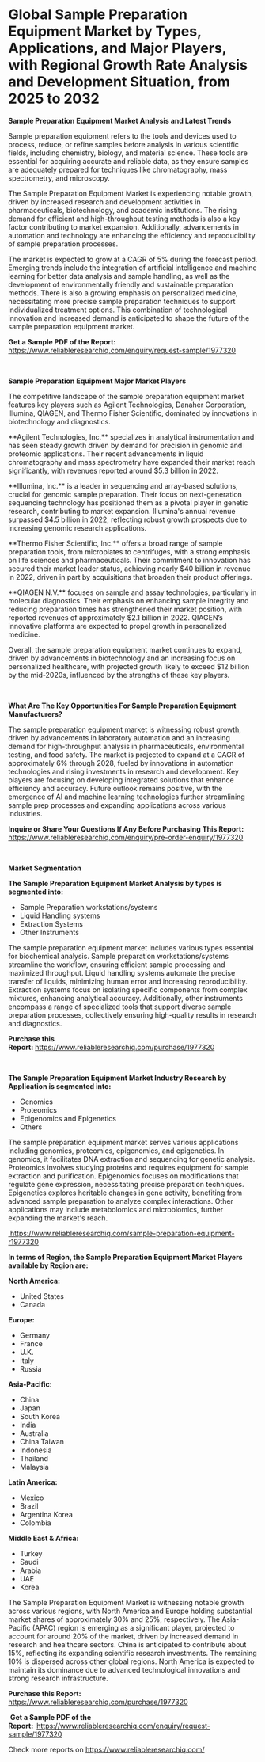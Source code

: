 <p><h1>Global Sample Preparation Equipment Market by Types, Applications, and Major Players, with Regional Growth Rate Analysis and Development Situation, from 2025 to 2032</h1></p><p><strong>Sample Preparation Equipment Market Analysis and Latest Trends</strong></p>
<p><p>Sample preparation equipment refers to the tools and devices used to process, reduce, or refine samples before analysis in various scientific fields, including chemistry, biology, and material science. These tools are essential for acquiring accurate and reliable data, as they ensure samples are adequately prepared for techniques like chromatography, mass spectrometry, and microscopy.</p><p>The Sample Preparation Equipment Market is experiencing notable growth, driven by increased research and development activities in pharmaceuticals, biotechnology, and academic institutions. The rising demand for efficient and high-throughput testing methods is also a key factor contributing to market expansion. Additionally, advancements in automation and technology are enhancing the efficiency and reproducibility of sample preparation processes.</p><p>The market is expected to grow at a CAGR of 5% during the forecast period. Emerging trends include the integration of artificial intelligence and machine learning for better data analysis and sample handling, as well as the development of environmentally friendly and sustainable preparation methods. There is also a growing emphasis on personalized medicine, necessitating more precise sample preparation techniques to support individualized treatment options. This combination of technological innovation and increased demand is anticipated to shape the future of the sample preparation equipment market.</p></p>
<p><strong>Get a Sample PDF of the Report:&nbsp;</strong> <a href="https://www.reliableresearchiq.com/enquiry/request-sample/1977320?utm_campaign=2447&utm_medium=2&utm_source=Github&utm_content=ia&utm_term=20022025&utm_id=sample-preparation-equipment">https://www.reliableresearchiq.com/enquiry/request-sample/1977320</a></p>
<p>&nbsp;</p>
<p><strong>Sample Preparation Equipment Major Market Players</strong></p>
<p><p>The competitive landscape of the sample preparation equipment market features key players such as Agilent Technologies, Danaher Corporation, Illumina, QIAGEN, and Thermo Fisher Scientific, dominated by innovations in biotechnology and diagnostics. </p><p>**Agilent Technologies, Inc.** specializes in analytical instrumentation and has seen steady growth driven by demand for precision in genomic and proteomic applications. Their recent advancements in liquid chromatography and mass spectrometry have expanded their market reach significantly, with revenues reported around $5.3 billion in 2022.</p><p>**Illumina, Inc.** is a leader in sequencing and array-based solutions, crucial for genomic sample preparation. Their focus on next-generation sequencing technology has positioned them as a pivotal player in genetic research, contributing to market expansion. Illumina's annual revenue surpassed $4.5 billion in 2022, reflecting robust growth prospects due to increasing genomic research applications.</p><p>**Thermo Fisher Scientific, Inc.** offers a broad range of sample preparation tools, from microplates to centrifuges, with a strong emphasis on life sciences and pharmaceuticals. Their commitment to innovation has secured their market leader status, achieving nearly $40 billion in revenue in 2022, driven in part by acquisitions that broaden their product offerings.</p><p>**QIAGEN N.V.** focuses on sample and assay technologies, particularly in molecular diagnostics. Their emphasis on enhancing sample integrity and reducing preparation times has strengthened their market position, with reported revenues of approximately $2.1 billion in 2022. QIAGEN’s innovative platforms are expected to propel growth in personalized medicine.</p><p>Overall, the sample preparation equipment market continues to expand, driven by advancements in biotechnology and an increasing focus on personalized healthcare, with projected growth likely to exceed $12 billion by the mid-2020s, influenced by the strengths of these key players.</p></p>
<p>&nbsp;</p>
<p><strong>What Are The Key Opportunities For Sample Preparation Equipment Manufacturers?</strong></p>
<p><p>The sample preparation equipment market is witnessing robust growth, driven by advancements in laboratory automation and an increasing demand for high-throughput analysis in pharmaceuticals, environmental testing, and food safety. The market is projected to expand at a CAGR of approximately 6% through 2028, fueled by innovations in automation technologies and rising investments in research and development. Key players are focusing on developing integrated solutions that enhance efficiency and accuracy. Future outlook remains positive, with the emergence of AI and machine learning technologies further streamlining sample prep processes and expanding applications across various industries.</p></p>
<p><strong>Inquire or Share Your Questions If Any Before Purchasing This Report:</strong> <a href="https://www.reliableresearchiq.com/enquiry/pre-order-enquiry/1977320?utm_campaign=2447&utm_medium=2&utm_source=Github&utm_content=ia&utm_term=20022025&utm_id=sample-preparation-equipment">https://www.reliableresearchiq.com/enquiry/pre-order-enquiry/1977320</a></p>
<p>&nbsp;</p>
<p><strong>Market Segmentation</strong></p>
<p><strong>The Sample Preparation Equipment Market Analysis by types is segmented into:</strong></p>
<p><ul><li>Sample Preparation workstations/systems</li><li>Liquid Handling systems</li><li>Extraction Systems</li><li>Other Instruments</li></ul></p>
<p><p>The sample preparation equipment market includes various types essential for biochemical analysis. Sample preparation workstations/systems streamline the workflow, ensuring efficient sample processing and maximized throughput. Liquid handling systems automate the precise transfer of liquids, minimizing human error and increasing reproducibility. Extraction systems focus on isolating specific components from complex mixtures, enhancing analytical accuracy. Additionally, other instruments encompass a range of specialized tools that support diverse sample preparation processes, collectively ensuring high-quality results in research and diagnostics.</p></p>
<p><strong>Purchase this Report:&nbsp;</strong><a href="https://www.reliableresearchiq.com/purchase/1977320?utm_campaign=2447&utm_medium=2&utm_source=Github&utm_content=ia&utm_term=20022025&utm_id=sample-preparation-equipment">https://www.reliableresearchiq.com/purchase/1977320</a></p>
<p>&nbsp;</p>
<p><strong>The Sample Preparation Equipment Market Industry Research by Application is segmented into:</strong></p>
<p><ul><li>Genomics</li><li>Proteomics</li><li>Epigenomics and Epigenetics</li><li>Others</li></ul></p>
<p><p>The sample preparation equipment market serves various applications including genomics, proteomics, epigenomics, and epigenetics. In genomics, it facilitates DNA extraction and sequencing for genetic analysis. Proteomics involves studying proteins and requires equipment for sample extraction and purification. Epigenomics focuses on modifications that regulate gene expression, necessitating precise preparation techniques. Epigenetics explores heritable changes in gene activity, benefiting from advanced sample preparation to analyze complex interactions. Other applications may include metabolomics and microbiomics, further expanding the market's reach.</p></p>
<p><a href="https://www.reliableresearchiq.com/sample-preparation-equipment-r1977320?utm_campaign=2447&utm_medium=2&utm_source=Github&utm_content=ia&utm_term=20022025&utm_id=sample-preparation-equipment">&nbsp;https://www.reliableresearchiq.com/sample-preparation-equipment-r1977320</a></p>
<p><strong>In terms of Region, the Sample Preparation Equipment Market Players available by Region are:</strong></p>
<p>
    <p> <strong> North America: </strong>
        <ul>
            <li>United States</li>
            <li>Canada</li>
        </ul>
        </p> 
    <p> <strong> Europe: </strong>
        <ul>
            <li>Germany</li>
            <li>France</li>
            <li>U.K.</li>
            <li>Italy</li>
            <li>Russia</li>
        </ul>
        </p> 
    <p> <strong> Asia-Pacific: </strong>
        <ul>
            <li>China</li>
            <li>Japan</li>
            <li>South Korea</li>
            <li>India</li>
            <li>Australia</li>
            <li>China Taiwan</li>
            <li>Indonesia</li>
            <li>Thailand</li>
            <li>Malaysia</li>
        </ul>
        </p> 
    <p> <strong> Latin America: </strong>
        <ul>
            <li>Mexico</li>
            <li>Brazil</li>
            <li>Argentina Korea</li>
            <li>Colombia</li>
        </ul>
        </p> 
    <p> <strong> Middle East & Africa: </strong>
        <ul>
            <li>Turkey</li>
            <li>Saudi</li>
            <li>Arabia</li>
            <li>UAE</li>
            <li>Korea</li>
        </ul>
    </p>
    </p>
<p><p>The Sample Preparation Equipment Market is witnessing notable growth across various regions, with North America and Europe holding substantial market shares of approximately 30% and 25%, respectively. The Asia-Pacific (APAC) region is emerging as a significant player, projected to account for around 20% of the market, driven by increased demand in research and healthcare sectors. China is anticipated to contribute about 15%, reflecting its expanding scientific research investments. The remaining 10% is dispersed across other global regions. North America is expected to maintain its dominance due to advanced technological innovations and strong research infrastructure.</p></p>
<p><strong>Purchase this Report: </strong><a href="https://www.reliableresearchiq.com/purchase/1977320?utm_campaign=2447&utm_medium=2&utm_source=Github&utm_content=ia&utm_term=20022025&utm_id=sample-preparation-equipment">https://www.reliableresearchiq.com/purchase/1977320</a></p>
<p>&nbsp;<strong>Get a Sample PDF of the Report:&nbsp;&nbsp;</strong><a href="https://www.reliableresearchiq.com/enquiry/request-sample/1977320?utm_campaign=2447&utm_medium=2&utm_source=Github&utm_content=ia&utm_term=20022025&utm_id=sample-preparation-equipment">https://www.reliableresearchiq.com/enquiry/request-sample/1977320</a></p>
<p><strong></strong></p>
<p>Check more reports on <a href="https://www.reliableresearchiq.com/?utm_campaign=2447&utm_medium=2&utm_source=Github&utm_content=ia&utm_term=20022025&utm_id=sample-preparation-equipment">https://www.reliableresearchiq.com/</a></p>